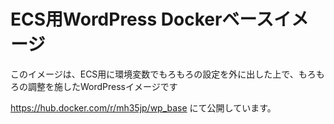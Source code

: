 # ECS用WordPress Dockerベースイメージ

このイメージは、ECS用に環境変数でもろもろの設定を外に出した上で、もろもろの調整を施したWordPressイメージです

https://hub.docker.com/r/mh35jp/wp_base にて公開しています。